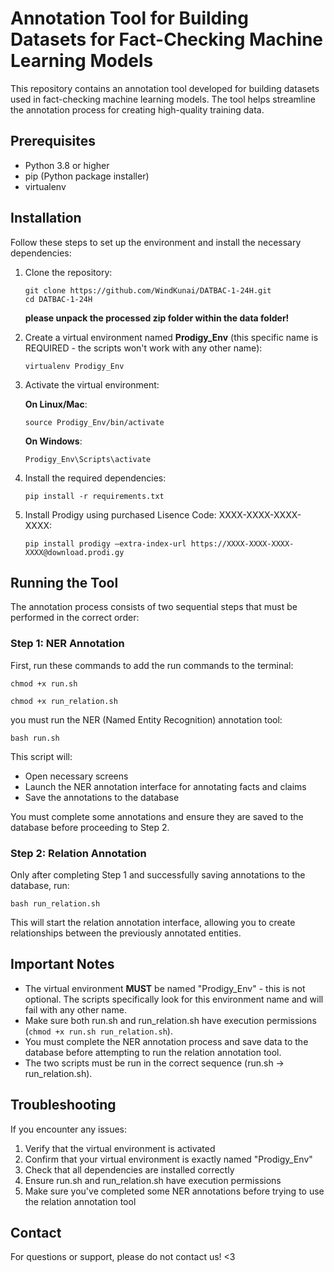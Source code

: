 # Annotation Tool for Building Datasets for Fact-Checking Machine Learning Models

This repository contains an annotation tool developed for building datasets used in fact-checking machine learning models. The tool helps streamline the annotation process for creating high-quality training data.

## Prerequisites

- Python 3.8 or higher
- pip (Python package installer)
- virtualenv

## Installation

Follow these steps to set up the environment and install the necessary dependencies:

1. Clone the repository:
   ```
   git clone https://github.com/WindKunai/DATBAC-1-24H.git
   cd DATBAC-1-24H
   ```

   **please unpack the processed zip folder within the data folder!**

2. Create a virtual environment named **Prodigy_Env** (this specific name is REQUIRED - the scripts won't work with any other name):
   ```
   virtualenv Prodigy_Env
   ```

3. Activate the virtual environment:
   
   **On Linux/Mac**:
   ```
   source Prodigy_Env/bin/activate
   ```
   
   **On Windows**:
   ```
   Prodigy_Env\Scripts\activate
   ```

4. Install the required dependencies:
   ```
   pip install -r requirements.txt
   ```
5. Install Prodigy using purchased Lisence Code: XXXX-XXXX-XXXX-XXXX:
   ```
   pip install prodigy –extra-index-url https://XXXX-XXXX-XXXX-XXXX@download.prodi.gy
   ```
## Running the Tool

The annotation process consists of two sequential steps that must be performed in the correct order:

### Step 1: NER Annotation

First, run these commands to add the run commands to the terminal:

```
chmod +x run.sh
```

```
chmod +x run_relation.sh
```

you must run the NER (Named Entity Recognition) annotation tool:

```
bash run.sh
```

This script will:
- Open necessary screens
- Launch the NER annotation interface for annotating facts and claims
- Save the annotations to the database

You must complete some annotations and ensure they are saved to the database before proceeding to Step 2.

### Step 2: Relation Annotation

Only after completing Step 1 and successfully saving annotations to the database, run:

```
bash run_relation.sh
```

This will start the relation annotation interface, allowing you to create relationships between the previously annotated entities.

## Important Notes

- The virtual environment **MUST** be named "Prodigy_Env" - this is not optional. The scripts specifically look for this environment name and will fail with any other name.
- Make sure both run.sh and run_relation.sh have execution permissions (`chmod +x run.sh run_relation.sh`).
- You must complete the NER annotation process and save data to the database before attempting to run the relation annotation tool.
- The two scripts must be run in the correct sequence (run.sh → run_relation.sh).

## Troubleshooting

If you encounter any issues:

1. Verify that the virtual environment is activated
2. Confirm that your virtual environment is exactly named "Prodigy_Env"
3. Check that all dependencies are installed correctly
4. Ensure run.sh and run_relation.sh have execution permissions
5. Make sure you've completed some NER annotations before trying to use the relation annotation tool

## Contact

For questions or support, please do not contact us! <3
